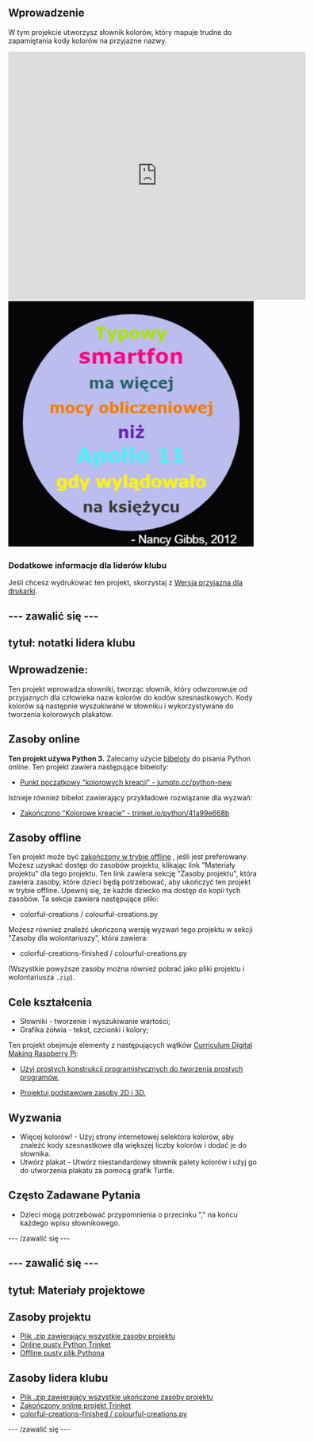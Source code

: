 ## Wprowadzenie

W tym projekcie utworzysz słownik kolorów, który mapuje trudne do zapamiętania kody kolorów na przyjazne nazwy.

<div class="trinket">
  <iframe src="https://trinket.io/embed/python/41a99e668b?outputOnly=true&start=result" width="600" height="500" frameborder="0" marginwidth="0" marginheight="0" allowfullscreen>
  </iframe>
  <img src="images/colourful-finished.png">
</div>

### Dodatkowe informacje dla liderów klubu

Jeśli chcesz wydrukować ten projekt, skorzystaj z [Wersja przyjazna dla drukarki](https://projects.raspberrypi.org/en/projects/colourful-creations/print).

## \--- zawalić się \---

## tytuł: notatki lidera klubu

## Wprowadzenie:

Ten projekt wprowadza słowniki, tworząc słownik, który odwzorowuje od przyjaznych dla człowieka nazw kolorów do kodów szesnastkowych. Kody kolorów są następnie wyszukiwane w słowniku i wykorzystywane do tworzenia kolorowych plakatów.

## Zasoby online

**Ten projekt używa Python 3.** Zalecamy użycie [bibeloty](https://trinket.io/) do pisania Python online. Ten projekt zawiera następujące bibeloty:

* [Punkt początkowy "kolorowych kreacji" - jumpto.cc/python-new](http://jumpto.cc/python-new)

Istnieje również bibelot zawierający przykładowe rozwiązanie dla wyzwań:

* [Zakończono "Kolorowe kreacje" - trinket.io/python/41a99e668b](https://trinket.io/python/41a99e668b)

## Zasoby offline

Ten projekt może być [zakończony w trybie offline](https://www.codeclubprojects.org/en-GB/resources/python-working-offline/) , jeśli jest preferowany. Możesz uzyskać dostęp do zasobów projektu, klikając link "Materiały projektu" dla tego projektu. Ten link zawiera sekcję "Zasoby projektu", która zawiera zasoby, które dzieci będą potrzebować, aby ukończyć ten projekt w trybie offline. Upewnij się, że każde dziecko ma dostęp do kopii tych zasobów. Ta sekcja zawiera następujące pliki:

* colorful-creations / colourful-creations.py

Możesz również znaleźć ukończoną wersję wyzwań tego projektu w sekcji "Zasoby dla wolontariuszy", która zawiera:

* colorful-creations-finished / colourful-creations.py

(Wszystkie powyższe zasoby można również pobrać jako pliki projektu i wolontariusza `.zip`).

## Cele kształcenia

* Słowniki - tworzenie i wyszukiwanie wartości;
* Grafika żółwia - tekst, czcionki i kolory;

Ten projekt obejmuje elementy z następujących wątków [Curriculum Digital Making Raspberry Pi](http://rpf.io/curriculum):

* [Użyj prostych konstrukcji programistycznych do tworzenia prostych programów.](https://www.raspberrypi.org/curriculum/programming/creator)

* [Projektuj podstawowe zasoby 2D i 3D.](https://www.raspberrypi.org/curriculum/design/creator)

## Wyzwania

* Więcej kolorów! - Użyj strony internetowej selektora kolorów, aby znaleźć kody szesnastkowe dla większej liczby kolorów i dodać je do słownika. 
* Utwórz plakat - Utwórz niestandardowy słownik palety kolorów i użyj go do utworzenia plakatu za pomocą grafik Turtle. 

## Często Zadawane Pytania

* Dzieci mogą potrzebować przypomnienia o przecinku "," na końcu każdego wpisu słownikowego. 

\--- /zawalić się \---

## \--- zawalić się \---

## tytuł: Materiały projektowe

## Zasoby projektu

* [Plik .zip zawierający wszystkie zasoby projektu](resources/colourful-creations-project-resources.zip)
* [Online pusty Python Trinket](http://jumpto.cc/python-new)
* [Offline pusty plik Pythona](resources/new-new.py)

## Zasoby lidera klubu

* [Plik .zip zawierający wszystkie ukończone zasoby projektu](resources/colourful-creations-volunteer-resources.zip)
* [Zakończony online projekt Trinket](https://trinket.io/python/41a99e668b)
* [colorful-creations-finished / colourful-creations.py](resources/colourful-creations-finished-colourful-creations.py)

\--- /zawalić się \---